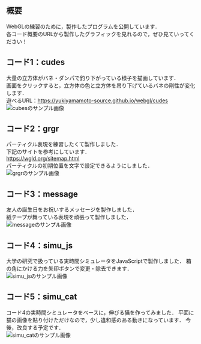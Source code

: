 ## 概要
WebGLの練習のために，製作したプログラムを公開しています．<br>
各コード概要のURLから製作したグラフィックを見れるので，ぜひ見ていってください！<br>

## コード1：cudes
大量の立方体がバネ・ダンパで釣り下がっている様子を描画しています．<br>
画面をクリックすると，立方体の色と立方体を吊り下げているバネの剛性が変化します．<br>
遊べるURL：https://yukiyamamoto-source.github.io/webgl/cudes <br>
![cubesのサンプル画像](https://yukiyamamoto-source.github.io/webgl/cubes/cubes_サンプル.PNG)

## コード2：grgr
パーティクル表現を練習したくて製作しました．<br>
下記のサイトを参考にしています．<br>
https://wgld.org/sitemap.html <br>
パーティクルの初期位置を文字で設定できるようにしました．
![grgrのサンプル画像](https://yukiyamamoto-source.github.io/webgl/grgr/grgr_サンプル.png)

## コード3：message
友人の誕生日をお祝いするメッセージを製作しました．<br>
紙テープが舞っている表現を頑張って製作しました．<br>
![messageのサンプル画像](https://yukiyamamoto-source.github.io/webgl/message/message_サンプル.PNG)

## コード4：simu_js
大学の研究で扱っている実時間シミュレータをJavaScriptで製作しました．
箱の角にかける力を矢印ボタンで変更・除去できます．<br>
![simu_jsのサンプル画像](https://yukiyamamoto-source.github.io/webgl/simu_js/simu_js_サンプル.PNG)

## コード5：simu_cat
コード4の実時間シミュレータをベースに，伸びる猫を作ってみました．
平面に猫の画像を貼り付けただけなので，少し違和感のある動きになっています．
今後，改良する予定です．<br>
![simu_catのサンプル画像](https://yukiyamamoto-source.github.io/webgl/simu_cat/simu_cat_サンプル.PNG)
